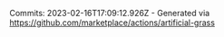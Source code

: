 Commits: 2023-02-16T17:09:12.926Z - Generated via https://github.com/marketplace/actions/artificial-grass
<br>
